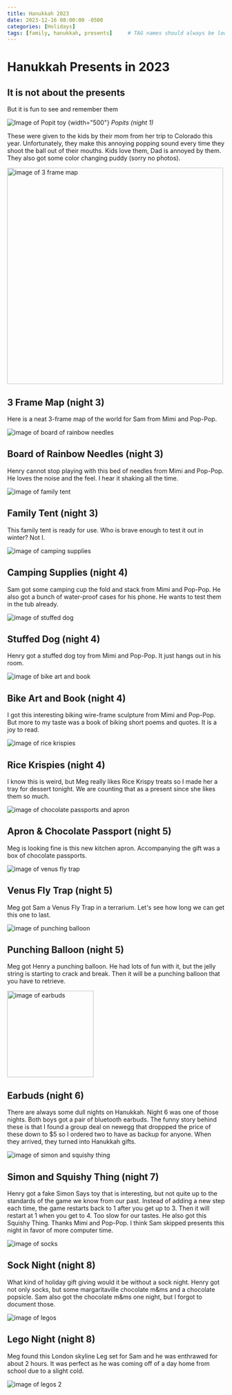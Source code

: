 ```yaml
---
title: Hanukkah 2023
date: 2023-12-16 08:00:00 -0500
categories: [Holidays]
tags: [family, hanukkah, presents]     # TAG names should always be lowercase
---
```



<h1>Hanukkah Presents in 2023</h1>
<h2>It is not about the presents</h2>
<p>But it is fun to see and remember them</p>

![Image of Popit toy](/assets/img/20231210_popit.JPG) {width="500"}
*Popits (night 1)*

<p>These were given to the kids by their mom from her trip to Colorado this year. Unfortunately, they make this annoying popping sound every time they shoot the ball out of their mouths. Kids love them, Dad is annoyed by them. They also got some color changing puddy (sorry no photos).
</p>

  <div>
    <img src="/assets/img/20231209_map.JPG" alt="image of 3 frame map" width="500">
    <h2>3 Frame Map (night 3)</h2>
    <p>Here is a neat 3-frame map of the world for Sam from Mimi and Pop-Pop. 
    </p>
  </div>
  <div>
    <img src="/assets/img/20231209_needle.JPG" alt="image of board of rainbow needles">
    <h2>Board of Rainbow Needles (night 3)</h2>
    <p>Henry cannot stop playing with this bed of needles from Mimi and Pop-Pop. He loves the noise and the feel. I hear it shaking all the time. 
    </p>
  </div>
  <div>
    <img src="/assets/img/20231209_tent.JPG" alt="image of family tent">
    <h2>Family Tent (night 3)</h2>
    <p>This family tent is ready for use. Who is brave enough to test it out in winter? Not I. 
    </p>
  </div>
  <div>
    <img src="/assets/img/20231210_camp.JPG" alt="image of camping supplies">
    <h2>Camping Supplies (night 4)</h2>
    <p>Sam got some camping cup the fold and stack from Mimi and Pop-Pop. He also got a bunch of water-proof cases for his phone. He wants to test them in the tub already. 
    </p>
  </div>
  <div>
    <img src="/assets/img/20231210_dog.JPG" alt="image of stuffed dog">
    <h2>Stuffed Dog (night 4)</h2>
    <p>Henry got a stuffed dog toy from Mimi and Pop-Pop. It just hangs out in his room. 
    </p>
  </div>
  <div>
    <img src="/assets/img/20231210_bike.JPG" alt="image of bike art and book">
    <h2>Bike Art and Book (night 4)</h2>
    <p>I got this interesting biking wire-frame sculpture from Mimi and Pop-Pop. But more to my taste was a book of biking short poems and quotes. It is a joy to read. 
    </p>
  </div>
  <div>
    <img src="/assets/img/20231210_crispy.JPG" alt="image of rice krispies">
    <h2>Rice Krispies (night 4)</h2>
    <p>I know this is weird, but Meg really likes Rice Krispy treats so I made her a tray for dessert tonight. We are counting that as a present since she likes them so much. 
    </p>
  </div>
  <div>
    <img src="/assets/img/20231211_apron.JPG" alt="image of chocolate passports and apron">
    <h2>Apron & Chocolate Passport (night 5)</h2>
    <p>Meg is looking fine is this new kitchen apron. Accompanying the gift was a box of chocolate passports. 
    </p>
  </div>
  <div>
    <img src="/assets/img/20231211_venus.JPG" alt="image of venus fly trap">
    <h2>Venus Fly Trap (night 5)</h2>
    <p>Meg got Sam a Venus Fly Trap in a terrarium. Let's see how long we can get this one to last.
    </p>
  </div>
  <div>
    <img src="/assets/img/20231211_balloon.JPG" alt="image of punching balloon">
    <h2>Punching Balloon (night 5)</h2>
    <p>Meg got Henry a punching balloon. He had lots of fun with it, but the jelly string is starting to crack and break. Then it will be a punching balloon that you have to retrieve. 
    </p>
  </div>
  <div>
    <img src="/assets/img/20231216_earbuds.JPG" width="200" alt="image of earbuds">
    <h2>Earbuds (night 6)</h2>
    <p>There are always some dull nights on Hanukkah. Night 6 was one of those nights. Both boys got a pair of bluetooth earbuds. The funny story behind these is that I found a group deal on newegg that droppped the price of these down to $5 so I ordered two to have as backup for anyone. When they arrived, they turned into Hanukkah gifts.
    </p>
  </div>
  <div>
    <img src="/assets/img/20231214_simon.JPG" alt="image of simon and squishy thing">
    <h2>Simon and Squishy Thing (night 7)</h2>
    <p>Henry got a fake Simon Says toy that is interesting, but not quite up to the standards of the game we know from our past. Instead of adding a new step each time, the game restarts back to 1 after you get up to 3. Then it will restart at 1 when you get to 4. Too slow for our tastes. He also got this Squishy Thing. Thanks Mimi and Pop-Pop. I think Sam skipped presents this night in favor of more computer time.
    </p>
  </div>
  <div>
    <img src="/assets/img/20231214_socks.JPG" alt="image of socks">
    <h2>Sock Night (night 8)</h2>
    <p>What kind of holiday gift giving would it be without a sock night. Henry got not only socks, but some margaritaville chocolate m&ms and a chocolate popsicle. Sam also got the chocolate m&ms one night, but I forgot to document those.
    </p>
  </div>
  <div>
    <img src="/assets/img/20231214_lego1.JPG" alt="image of legos">
    <h2>Lego Night (night 8)</h2>
    <p>Meg found this London skyline Leg set for Sam and he was enthrawed for about 2 hours. It was perfect as he was coming off of a day home from school due to a slight cold. 
    </p>
    <img src="/assets/img/20231216_lego2.JPG" alt="image of legos 2">
  </div>
